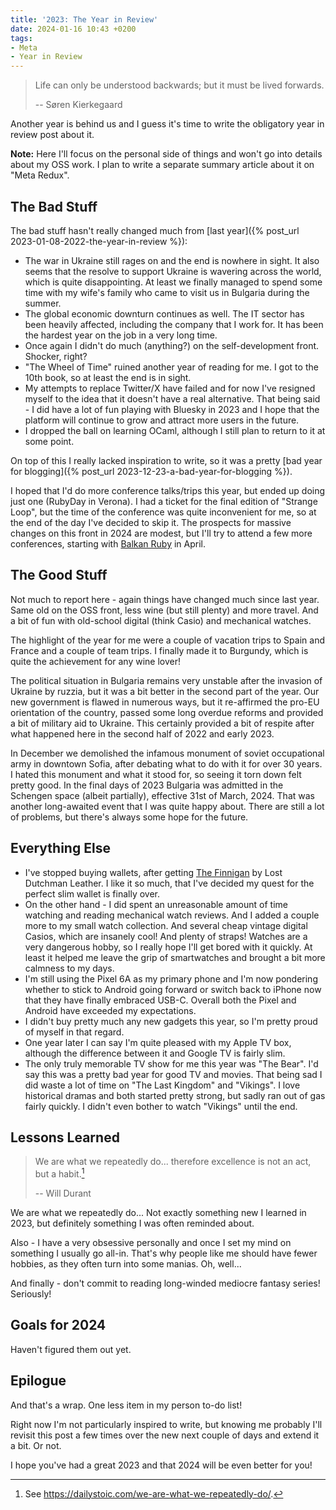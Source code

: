 ```yaml
---
title: '2023: The Year in Review'
date: 2024-01-16 10:43 +0200
tags:
- Meta
- Year in Review
---
```


> Life can only be understood backwards; but it must be lived forwards.
>
> -- Søren Kierkegaard

Another year is behind us and I guess it's time to write the
obligatory year in review post about it.

**Note:** Here I'll focus on the personal side of things and won't go into details about my OSS work. I plan to write a separate summary article about it on "Meta Redux".

## The Bad Stuff

The bad stuff hasn't really changed much from [last year]({% post_url 2023-01-08-2022-the-year-in-review %}):

- The war in Ukraine still rages on and the end is nowhere in sight. It also seems that the resolve to support Ukraine is wavering across the world, which is quite disappointing. At least we finally managed to spend some time with my wife's family who came to visit us in Bulgaria during the summer.
- The global economic downturn continues as well. The IT sector has been heavily affected, including the company that I work for. It has been the hardest year on the job in a very long time.
- Once again I didn't do much (anything?) on the self-development front. Shocker, right?
- "The Wheel of Time" ruined another year of reading for me. I got to the 10th book, so at least the end is in sight.
- My attempts to replace Twitter/X have failed and for now I've resigned myself to the idea that it doesn't have a real alternative. That being said - I did have a lot of fun playing with Bluesky in 2023 and I hope that the platform will continue to grow and attract more users in the future.
- I dropped the ball on learning OCaml, although I still plan to return to it at some point.

On top of this I really lacked inspiration to write, so it was a pretty [bad year for blogging]({% post_url 2023-12-23-a-bad-year-for-blogging %}).

I hoped that I'd do more conference talks/trips this year, but ended up doing
just one (RubyDay in Verona). I had a ticket for the final edition of "Strange
Loop", but the time of the conference was quite inconvenient for me, so at the end of
the day I've decided to skip it. The prospects for massive changes on this front
in 2024 are modest, but I'll try to attend a few more conferences, starting with
[Balkan Ruby](https://balkanruby.com/) in April.

## The Good Stuff

Not much to report here - again things have changed much since last year. Same old on the OSS front, less wine (but still plenty) and more travel. And a bit of fun with old-school digital (think Casio) and mechanical watches.

The highlight of the year for me were a couple of vacation trips to Spain and
France and a couple of team trips. I finally made it to Burgundy, which is quite
the achievement for any wine lover!

The political situation in Bulgaria remains very unstable after the invasion of
Ukraine by ruzzia, but it was a bit better in the second part of the year. Our
new government is flawed in numerous ways, but it re-affirmed the pro-EU
orientation of the country, passed some long overdue reforms and provided a bit
of military aid to Ukraine. This certainly provided a bit of respite after what
happened here in the second half of 2022 and early 2023.

In December we demolished the infamous monument of soviet occupational army in
downtown Sofia, after debating what to do with it for over 30 years. I hated
this monument and what it stood for, so seeing it torn down felt pretty good. In
the final days of 2023 Bulgaria was admitted in the Schengen space (albeit
partially), effective 31st of March, 2024. That was another long-awaited event
that I was quite happy about. There are still a lot of problems, but there's
always some hope for the future.

## Everything Else

- I've stopped buying wallets, after getting [The Finnigan](https://www.lostdutchmanleather.com/products/the-finnigan) by Lost Dutchman Leather. I like it so much, that I've decided my quest for the perfect slim wallet is finally over.
- On the other hand - I did spent an unreasonable amount of time watching and reading mechanical watch reviews. And I added a couple more to my small watch collection. And several cheap vintage digital Casios, which are insanely cool! And plenty of straps! Watches are a very dangerous hobby, so I really hope I'll get bored with it quickly. At least it helped me leave the grip of smartwatches and brought a bit more calmness to my days.
- I'm still using the Pixel 6A as my primary phone and I'm now pondering whether to stick to Android going forward or switch back to iPhone now that they have finally embraced USB-C. Overall both the Pixel and Android have exceeded my expectations.
- I didn't buy pretty much any new gadgets this year, so I'm pretty proud of myself in that regard.
- One year later I can say I'm quite pleased with my Apple TV box, although the difference between it and Google TV is fairly slim.
- The only truly memorable TV show for me this year was "The Bear". I'd say this was a pretty bad year for good TV and movies. That being sad I did waste a lot of time on "The Last Kingdom" and "Vikings". I love historical dramas and both started pretty strong, but sadly ran out of gas fairly quickly. I didn't even bother to watch "Vikings" until the end.

## Lessons Learned

> We are what we repeatedly do... therefore excellence is not an act, but a habit.[^1]
>
> -- Will Durant

We are what we repeatedly do... Not exactly something new I learned in 2023, but definitely something I was often reminded about.

Also - I have a very obsessive personally and once I set my mind on something I usually go all-in. That's why people like me should have fewer hobbies, as they often turn into some manias. Oh, well...

And finally - don't commit to reading long-winded mediocre fantasy series! Seriously!

## Goals for 2024

Haven't figured them out yet.

## Epilogue

And that's a wrap. One less item in my person to-do list!

Right now I'm not particularly inspired to write, but knowing me probably I'll revisit this post a few times
over the new next couple of days and extend it a bit. Or not.

I hope you've had a great 2023 and that 2024 will be even better for you!

[^1]: See <https://dailystoic.com/we-are-what-we-repeatedly-do/>.
